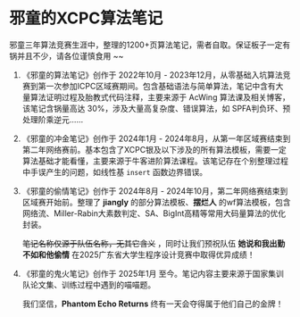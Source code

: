 # 邪童的XCPC算法笔记

邪童三年算法竞赛生涯中，整理的1200+页算法笔记，需者自取。保证板子一定有锅并且不少，请各位谨慎食用 \~\~ 

1. 《邪童的算法笔记》创作于 2022年10月 - 2023年12月，从零基础入坑算法竞赛到第一次参加ICPC区域赛期间。包含基础语法与简单算法，笔记中含有大量算法证明过程及胎教式代码注释，主要来源于 AcWing 算法课及相关博客，该笔记含锅量高达 30%，涉及大量高复杂度、错误算法，如 SPFA判负环、预处理阶乘逆元……

2. 《邪童的冲金笔记》创作于 2024年1月 - 2024年8月，从第一年区域赛结束到第二年网络赛前。基本包含了XCPC银及以下涉及的所有算法模板，需要一定算法基础才能看懂，主要来源于牛客进阶算法课程。该笔记存在个别整理过程中手误产生的问题，如线性基 `insert` 函数边界错误。

3. 《邪童的偷情笔记》创作于 2024年8月 - 2024年10月，第二年网络赛结束到区域赛开始前。整理了 **jiangly** 的部分算法模板、**摆烂人** 的wf算法模板，包含网络流、Miller-Rabin大素数判定、SA、BigInt高精等常用大码量算法的优化封装。

   ~~笔记名称仅源于队伍名称，无其它含义~~ ，同时让我们预祝队伍 **她说和我出勤不如和他偷情** 在2025广东省大学生程序设计竞赛中取得优异成绩！

4. 《邪童的鬼火笔记》创作于 2025年1月 至今。笔记内容主要来源于国家集训队论文集、训练过程中遇到的喵喵题。

   我们坚信，**Phantom Echo Returns** 终有一天会夺得属于他们自己的金牌！
